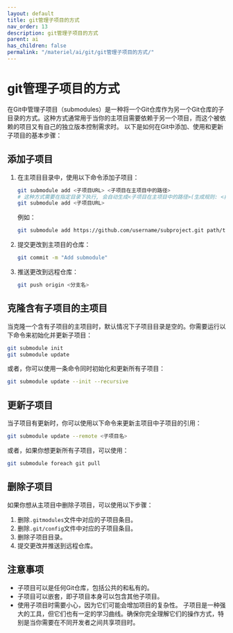 ```yaml
---
layout: default
title: git管理子项目的方式
nav_order: 13
description: git管理子项目的方式
parent: ai
has_children: false
permalink: "/materiel/ai/git/git管理子项目的方式/"
---
```


# git管理子项目的方式

在Git中管理子项目（submodules）是一种将一个Git仓库作为另一个Git仓库的子目录的方式。这种方式通常用于当你的主项目需要依赖于另一个项目，而这个被依赖的项目又有自己的独立版本控制需求时。
以下是如何在Git中添加、使用和更新子项目的基本步骤：

## 添加子项目

1. 在主项目目录中，使用以下命令添加子项目：

   ```sh
   git submodule add <子项目URL> <子项目在主项目中的路径>
   # 这种方式需要在指定目录下执行, 会自动生成<子项目在主项目中的路径>(生成规则: <指定路径>/<子项目URL最后一级路径(去掉了.git后缀)>)
   git submodule add <子项目URL>
   ```

   例如：

   ```sh
   git submodule add https://github.com/username/subproject.git path/to/subproject
   ```

2. 提交更改到主项目的仓库：

   ```sh
   git commit -m "Add submodule"
   ```

3. 推送更改到远程仓库：

   ```sh
   git push origin <分支名>
   ```

## 克隆含有子项目的主项目

当克隆一个含有子项目的主项目时，默认情况下子项目目录是空的。你需要运行以下命令来初始化并更新子项目：

```sh
git submodule init
git submodule update
```

或者，你可以使用一条命令同时初始化和更新所有子项目：

```sh
git submodule update --init --recursive
```

## 更新子项目

当子项目有更新时，你可以使用以下命令来更新主项目中子项目的引用：

```sh
git submodule update --remote <子项目名>
```

或者，如果你想更新所有子项目，可以使用：

```sh
git submodule foreach git pull
```

## 删除子项目

如果你想从主项目中删除子项目，可以使用以下步骤：

1. 删除`.gitmodules`文件中对应的子项目条目。
2. 删除`.git/config`文件中对应的子项目条目。
3. 删除子项目目录。
4. 提交更改并推送到远程仓库。

## 注意事项

- 子项目可以是任何Git仓库，包括公共的和私有的。
- 子项目可以嵌套，即子项目本身可以包含其他子项目。
- 使用子项目时需要小心，因为它们可能会增加项目的复杂性。
子项目是一种强大的工具，但它们也有一定的学习曲线。确保你完全理解它们的操作方式，特别是当你需要在不同开发者之间共享项目时。
